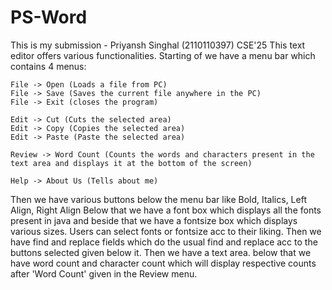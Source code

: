 # PS-Word


This is my submission - Priyansh Singhal (2110110397) CSE'25
This text editor offers various functionalities.
Starting of we have a menu bar which contains 4 menus:

    File -> Open (Loads a file from PC)
    File -> Save (Saves the current file anywhere in the PC)
    File -> Exit (closes the program)

    Edit -> Cut (Cuts the selected area)
    Edit -> Copy (Copies the selected area)
    Edit -> Paste (Paste the selected area)

    Review -> Word Count (Counts the words and characters present in the text area and displays it at the bottom of the screen)

    Help -> About Us (Tells about me)

Then we have various buttons below the menu bar like Bold, Italics, Left Align, Right Align
Below that we have a font box which displays all the fonts present in java and beside that we have a fontsize box which displays various sizes. Users can select fonts or fontsize acc to their liking.
Then we have find and replace fields which do the usual find and replace acc to the buttons selected given below it.
Then we have a text area.
below that we have word count and character count which will display respective counts after 'Word Count' given in the Review menu.
